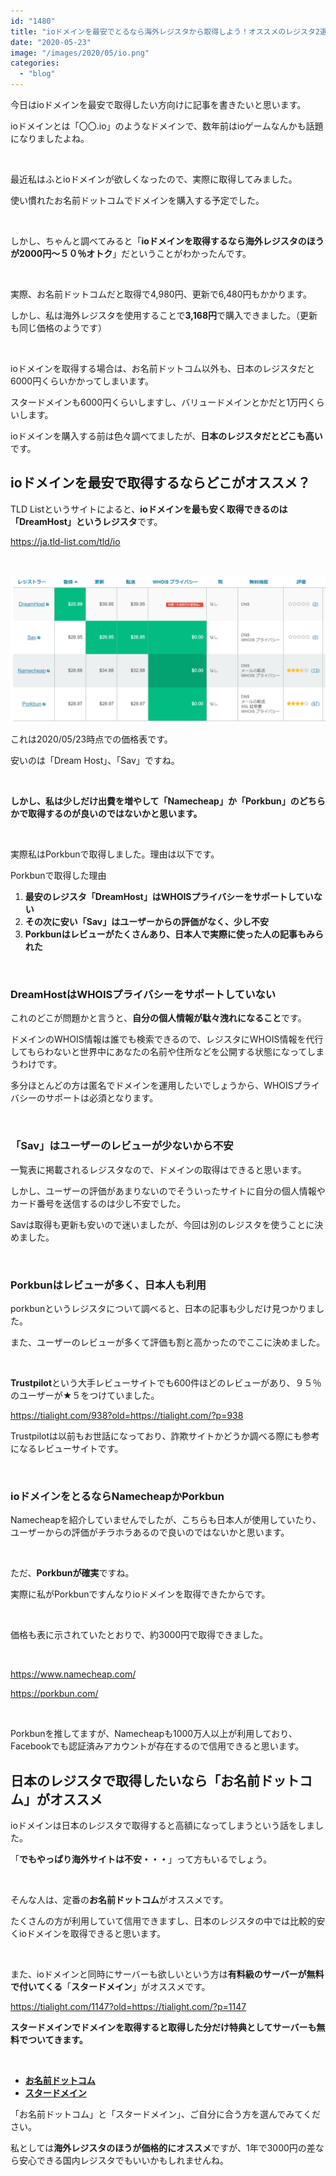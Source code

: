 ```yaml
---
id: "1480"
title: "ioドメインを最安でとるなら海外レジスタから取得しよう！オススメのレジスタ2選"
date: "2020-05-23"
image: "/images/2020/05/io.png"
categories: 
  - "blog"
---
```


今日はioドメインを最安で取得したい方向けに記事を書きたいと思います。

ioドメインとは「〇〇.io」のようなドメインで、数年前はioゲームなんかも話題になりましたよね。

 

最近私はふとioドメインが欲しくなったので、実際に取得してみました。

使い慣れたお名前ドットコムでドメインを購入する予定でした。

 

しかし、ちゃんと調べてみると「**ioドメインを取得するなら海外レジスタのほうが2000円～５０％オトク**」だということがわかったんです。

 

実際、お名前ドットコムだと取得で4,980円、更新で6,480円もかかります。

しかし、私は海外レジスタを使用することで**3,168円**で購入できました。（更新も同じ価格のようです）

 

ioドメインを取得する場合は、お名前ドットコム以外も、日本のレジスタだと6000円くらいかかってしまいます。

スタードメインも6000円くらいしますし、バリュードメインとかだと1万円くらいします。

ioドメインを購入する前は色々調べてましたが、**日本のレジスタだとどこも高い**です。

## ioドメインを最安で取得するならどこがオススメ？

TLD Listというサイトによると、**ioドメインを最も安く取得できるのは「DreamHost」というレジスタ**です。

https://ja.tld-list.com/tld/io

 

![ioドメイン 安いレジスタ一覧](/images/2020/05/io-tldlist.png)

これは2020/05/23時点での価格表です。

安いのは「Dream Host」、「Sav」ですね。

 

**しかし、私は少しだけ出費を増やして「Namecheap」か「Porkbun」のどちらかで取得するのが良いのではないかと思います。**

 

実際私はPorkbunで取得しました。理由は以下です。

Porkbunで取得した理由

1. **最安のレジスタ「DreamHost」はWHOISプライバシーをサポートしていない**
2. **その次に安い「Sav」はユーザーからの評価がなく、少し不安**
3. **Porkbunはレビューがたくさんあり、日本人で実際に使った人の記事もみられた**

 

### DreamHostはWHOISプライバシーをサポートしていない

これのどこが問題かと言うと、**自分の個人情報が駄々洩れになること**です。

ドメインのWHOIS情報は誰でも検索できるので、レジスタにWHOIS情報を代行してもらわないと世界中にあなたの名前や住所などを公開する状態になってしまうわけです。

多分ほとんどの方は匿名でドメインを運用したいでしょうから、WHOISプライバシーのサポートは必須となります。

 

### 「Sav」はユーザーのレビューが少ないから不安

一覧表に掲載されるレジスタなので、ドメインの取得はできると思います。

しかし、ユーザーの評価があまりないのでそういったサイトに自分の個人情報やカード番号を送信するのは少し不安でした。

Savは取得も更新も安いので迷いましたが、今回は別のレジスタを使うことに決めました。

 

### Porkbunはレビューが多く、日本人も利用

porkbunというレジスタについて調べると、日本の記事も少しだけ見つかりました。

また、ユーザーのレビューが多くて評価も割と高かったのでここに決めました。

 

**Trustpilot**という大手レビューサイトでも600件ほどのレビューがあり、９５％のユーザーが★５をつけていました。

https://tialight.com/938?old=https://tialight.com/?p=938

Trustpilotは以前もお世話になっており、詐欺サイトかどうか調べる際にも参考になるレビューサイトです。

 

### ioドメインをとるならNamecheapかPorkbun

Namecheapを紹介していませんでしたが、こちらも日本人が使用していたり、ユーザーからの評価がチラホラあるので良いのではないかと思います。

 

ただ、**Porkbunが確実**ですね。

実際に私がPorkbunですんなりioドメインを取得できたからです。

 

価格も表に示されていたとおりで、約3000円で取得できました。

 

https://www.namecheap.com/

https://porkbun.com/

 

Porkbunを推してますが、Namecheapも1000万人以上が利用しており、Facebookでも認証済みアカウントが存在するので信用できると思います。

## 日本のレジスタで取得したいなら「お名前ドットコム」がオススメ

ioドメインは日本のレジスタで取得すると高額になってしまうという話をしました。

「**でもやっぱり海外サイトは不安・・・**」って方もいるでしょう。

 

そんな人は、定番の**お名前ドットコム**がオススメです。

たくさんの方が利用していて信用できますし、日本のレジスタの中では比較的安くioドメインを取得できると思います。

 

また、ioドメインと同時にサーバーも欲しいという方は**有料級のサーバーが無料で付いてくる**「**スタードメイン**」がオススメです。

https://tialight.com/1147?old=https://tialight.com/?p=1147

**スタードメインでドメインを取得すると取得した分だけ特典としてサーバーも無料でついてきます。**

 

- [**お名前ドットコム**](https://px.a8.net/svt/ejp?a8mat=35LQD7+BK61EI+50+2HFY7M)
- [**スタードメイン**](https://www.star-domain.jp/?ref=NAvmqrd4)

「お名前ドットコム」と「スタードメイン」、ご自分に合う方を選んでみてください。

私としては**海外レジスタのほうが価格的にオススメ**ですが、1年で3000円の差なら安心できる国内レジスタでもいいかもしれませんね。
